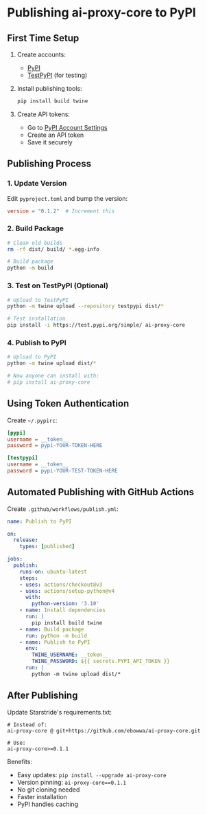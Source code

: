 # Publishing ai-proxy-core to PyPI

## First Time Setup

1. Create accounts:
   - [PyPI](https://pypi.org/account/register/)
   - [TestPyPI](https://test.pypi.org/account/register/) (for testing)

2. Install publishing tools:
   ```bash
   pip install build twine
   ```

3. Create API tokens:
   - Go to [PyPI Account Settings](https://pypi.org/manage/account/)
   - Create an API token
   - Save it securely

## Publishing Process

### 1. Update Version

Edit `pyproject.toml` and bump the version:
```toml
version = "0.1.2"  # Increment this
```

### 2. Build Package

```bash
# Clean old builds
rm -rf dist/ build/ *.egg-info

# Build package
python -m build
```

### 3. Test on TestPyPI (Optional)

```bash
# Upload to TestPyPI
python -m twine upload --repository testpypi dist/*

# Test installation
pip install -i https://test.pypi.org/simple/ ai-proxy-core
```

### 4. Publish to PyPI

```bash
# Upload to PyPI
python -m twine upload dist/*

# Now anyone can install with:
# pip install ai-proxy-core
```

## Using Token Authentication

Create `~/.pypirc`:
```ini
[pypi]
username = __token__
password = pypi-YOUR-TOKEN-HERE

[testpypi]
username = __token__
password = pypi-YOUR-TEST-TOKEN-HERE
```

## Automated Publishing with GitHub Actions

Create `.github/workflows/publish.yml`:
```yaml
name: Publish to PyPI

on:
  release:
    types: [published]

jobs:
  publish:
    runs-on: ubuntu-latest
    steps:
    - uses: actions/checkout@v3
    - uses: actions/setup-python@v4
      with:
        python-version: '3.10'
    - name: Install dependencies
      run: |
        pip install build twine
    - name: Build package
      run: python -m build
    - name: Publish to PyPI
      env:
        TWINE_USERNAME: __token__
        TWINE_PASSWORD: ${{ secrets.PYPI_API_TOKEN }}
      run: |
        python -m twine upload dist/*
```

## After Publishing

Update Starstride's requirements.txt:
```
# Instead of:
ai-proxy-core @ git+https://github.com/ebowwa/ai-proxy-core.git

# Use:
ai-proxy-core>=0.1.1
```

Benefits:
- Easy updates: `pip install --upgrade ai-proxy-core`
- Version pinning: `ai-proxy-core==0.1.1`
- No git cloning needed
- Faster installation
- PyPI handles caching